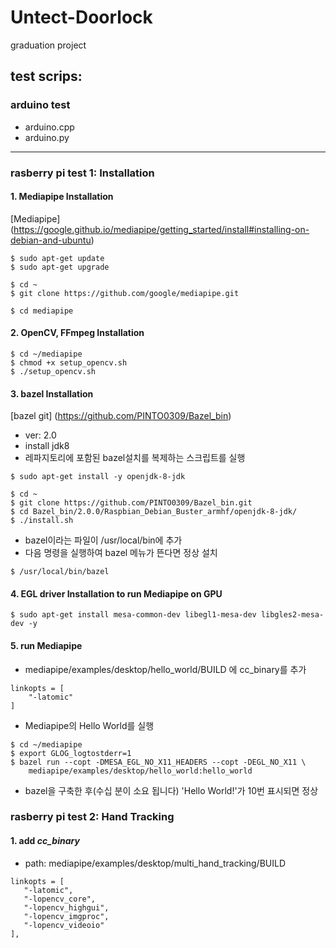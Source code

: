 # Untect-Doorlock
graduation project

## test scrips: ##
### arduino test ###
- arduino.cpp
- arduino.py

* * *

### rasberry pi test 1: Installation
#### 1. Mediapipe Installation

 [Mediapipe] (https://google.github.io/mediapipe/getting_started/install#installing-on-debian-and-ubuntu)

 ```
 $ sudo apt-get update
 $ sudo apt-get upgrade

 $ cd ~
 $ git clone https://github.com/google/mediapipe.git

 $ cd mediapipe
 ```


#### 2. OpenCV, FFmpeg Installation

 ```
 $ cd ~/mediapipe
 $ chmod +x setup_opencv.sh
 $ ./setup_opencv.sh
 ```


#### 3. bazel Installation

 [bazel git] (https://github.com/PINTO0309/Bazel_bin)

 - ver: 2.0
 - install jdk8
 - 레파지토리에 포함된 bazel설치를 복제하는 스크립트를 실행

 ```
 $ sudo apt-get install -y openjdk-8-jdk

 $ cd ~
 $ git clone https://github.com/PINTO0309/Bazel_bin.git
 $ cd Bazel_bin/2.0.0/Raspbian_Debian_Buster_armhf/openjdk-8-jdk/
 $ ./install.sh
 ```

 - bazel이라는 파일이 /usr/local/bin에 추가
 - 다음 명령을 실행하여 bazel 메뉴가 뜬다면 정상 설치 
 
 ```
 $ /usr/local/bin/bazel
 ```
 
#### 4. EGL driver Installation to run Mediapipe on GPU

  ```
  $ sudo apt-get install mesa-common-dev libegl1-mesa-dev libgles2-mesa-dev -y
  ```


#### 5. run Mediapipe

  - mediapipe/examples/desktop/hello_world/BUILD 에 cc_binary를 추가

 ```
 linkopts = [
     "-latomic"
 ]
 ```

 - Mediapipe의 Hello World를 실행

 ```
 $ cd ~/mediapipe
 $ export GLOG_logtostderr=1
 $ bazel run --copt -DMESA_EGL_NO_X11_HEADERS --copt -DEGL_NO_X11 \
     mediapipe/examples/desktop/hello_world:hello_world
  ```

  - bazel을 구축한 후(수십 분이 소요 됩니다) 'Hello World!'가 10번 표시되면 정상

### rasberry pi test 2: Hand Tracking
#### 1. add _cc_binary_
 - path: mediapipe/examples/desktop/multi_hand_tracking/BUILD
 ```
 linkopts = [
    "-latomic",
    "-lopencv_core",
    "-lopencv_highgui",
    "-lopencv_imgproc",
    "-lopencv_videoio"
],
 ```


